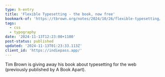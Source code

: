 ```yaml
---
type: h-entry
title: 'Flexible Typesetting - the book, now free'
bookmark-of: 'https://tbrown.org/notes/2024/10/26/flexible-typesetting/'
tags:
  - css
  - typography
date: '2024-11-13T12:23:00+1100'
post-status: published
updated: '2024-11-13T01:23:33.113Z'
client_id: 'https://indiepass.app/'
---
```

Tim Brown is giving away his book about typesetting for the web (previously published by A Book Apart).
